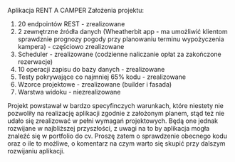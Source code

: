 Aplikacja RENT A CAMPER
Założenia projektu:
1. 20 endpointów REST - zrealizowane
2. 2 zewnętrzne źródła danych (Wheatherbit app - ma umożliwić klientom sprawdznie prognozy pogody przy planowaniu terminu wypożyczenia kampera) - częściowo zrealizowane
3. Scheduler - zrealizowane (codzienne naliczanie opłat za zakończone rezerwacje)
4. 10 operacji zapisu do bazy danych - zrealizowane
5. Testy pokrywające co najmniej 65% kodu - zrealizowane
6. Wzorce projektowe - zrealizowane (builder i fasada)
7. Warstwa widoku - niezrealizowane

Projekt powstawał w bardzo specyfinczych warunkach, które niestety nie pozwoliły na realizację aplikacji zgodnie z założonym planem, stąd też nie udało się zrealizować w pełni 
wymagań projektowych. Będą one jednak rozwijane w najbliższej przyszłości, z uwagi na to by aplikacja mogła znaleźć się w portfolio do cv. Proszę zatem o sprawdzenie
obecnego kodu oraz o ile to możliwe, o komentarz na czym warto się skupić przy dalszym rozwijaniu aplikacji.
